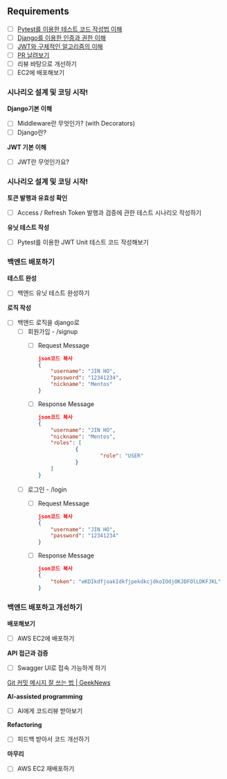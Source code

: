 ## Requirements

- [ ]  [Pytest를 이용한 테스트 코드 작성법 이해](./Django/Pytest.md)
- [ ]  [Django를 이용한 인증과 권한 이해](./Django/인증과권한.md)
- [ ]  [JWT와 구체적인 알고리즘의 이해](./Django/JWT.md)
- [ ]  [PR 날려보기](./Django/PR.md)
- [ ]  리뷰 바탕으로 개선하기
- [ ]  EC2에 배포해보기

### 시나리오 설계 및 코딩 시작!

**Django기본 이해**

- [ ]  Middleware란 무엇인가? (with Decorators)
- [ ]  Django란?

**JWT 기본 이해**

- [ ]  JWT란 무엇인가요?

### 시나리오 설계 및 코딩 시작!

**토큰 발행과 유효성 확인**

- [ ]  Access / Refresh Token 발행과 검증에 관한 테스트 시나리오 작성하기

**유닛 테스트 작성**

- [ ]  Pytest를 이용한 JWT Unit 테스트 코드 작성해보기

### 백엔드 배포하기

**테스트 완성**

- [ ]  백엔드 유닛 테스트 완성하기

**로직 작성**

- [ ]  백엔드 로직을 django로
    - [ ]  회원가입 - /signup
        - [ ]  Request Message
            
            ```json
            json코드 복사
            {
            	"username": "JIN HO",
            	"password": "12341234",
            	"nickname": "Mentos"
            }
            
            ```
            
        - [ ]  Response Message
            
            ```json
            json코드 복사
            {
            	"username": "JIN HO",
            	"nickname": "Mentos",
            	"roles": [
            			{
            					"role": "USER"
            			}
            	]
            }
            
            ```
            
    - [ ]  로그인 - /login
        - [ ]  Request Message
            
            ```json
            json코드 복사
            {
            	"username": "JIN HO",
            	"password": "12341234"
            }
            
            ```
            
        - [ ]  Response Message
            
            ```json
            json코드 복사
            {
            	"token": "eKDIkdfjoakIdkfjpekdkcjdkoIOdjOKJDFOlLDKFJKL"
            }
            
            ```
            

### 백엔드 배포하고 개선하기

**배포해보기**

- [ ]  AWS EC2에 배포하기

**API 접근과 검증**

- [ ]  Swagger UI로 접속 가능하게 하기

[Git 커밋 메시지 잘 쓰는 법 | GeekNews](https://news.hada.io/topic?id=9178&utm_source=slack&utm_medium=bot&utm_campaign=TQ595477U)

**AI-assisted programming**

- [ ]  AI에게 코드리뷰 받아보기

**Refactoring**

- [ ]  피드백 받아서 코드 개선하기

**마무리**

- [ ]  AWS EC2 재배포하기
